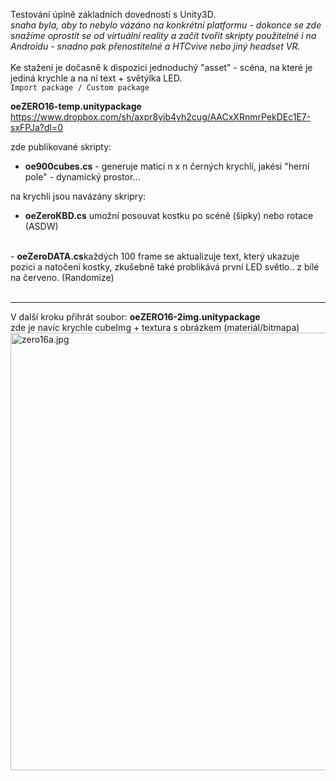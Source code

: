 Testování úplně základních dovedností s Unity3D.<br />
<i>snaha byla, aby to nebylo vázáno na konkrétní platformu - dokonce se zde snažíme oprostit se od virtuální reality a začít tvořit skripty použitelné i na Androidu - snadno pak přenostitelné a HTCvive nebo jiný headset VR.</i> <br />
 <br />
Ke stažení je dočasně k dispozici jednoduchý "asset" - scéna, na které je jediná krychle a na ní text + světýlka LED.<br />
<code>Import package / Custom package</code>

<b>oeZERO16-temp.unitypackage</b> https://www.dropbox.com/sh/axpr8yib4yh2cug/AACxXRnmrPekDEc1E7-sxFPJa?dl=0<br />

zde publikované skripty:
- <b>oe900cubes.cs</b> - generuje matici n x n černých krychlí, jakési "herní pole" - dynamický prostor...<br />

na krychli jsou navázány skripry:<br />
- <b>oeZeroKBD.cs</b> umožní posouvat kostku po scéně (šipky) nebo rotace (ASDW) <br />
<br />
- <b>oeZeroDATA.cs</b>každých 100 frame se aktualizuje text, který ukazuje pozici a natočení kostky, zkušebně také problikává první LED světlo.. z bílé na červeno. (Randomize)	<br />
<br />
<hr />
V další kroku přihrát soubor: <b>oeZERO16-2img.unitypackage</b><br />
zde je navíc krychle cubeImg + textura s obrázkem (materiál/bitmapa) <br />

<img src="https://raw.githubusercontent.com/octopusengine/unity-HTCvive/master/oeZERO16/images/zero16a.jpg" alt="zero16a.jpg" width="700">




